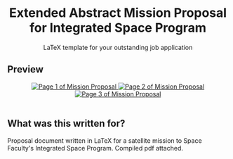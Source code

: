 <h1 align="center">
    Extended Abstract Mission Proposal for Integrated Space Program
</h1>

<p align="center">
  LaTeX template for your outstanding job application
</p>

## Preview

<div align="center">
  <a href="https://github.com/VestaCord/satellite-mission-proposal-paper/Satellite_Mekong_Mission.pdf">
    <img alt="Page 1 of Mission Proposal" src="https://github.com/VestaCord/satellite-mission-proposal-paper/examples/abstract-0.png" />
  </a>
  <a href="https://github.com/VestaCord/satellite-mission-proposal-paper/Satellite_Mekong_Mission.pdf">
    <img alt="Page 2 of Mission Proposal" src="https://github.com/VestaCord/satellite-mission-proposal-paper/examples/abstract-1.png" />
  </a>
    <a href="https://github.com/VestaCord/satellite-mission-proposal-paper/Satellite_Mekong_Mission.pdf">
    <img alt="Page 3 of Mission Proposal" src="https://github.com/VestaCord/satellite-mission-proposal-paper/examples/abstract-2.png" />
  </a>

</div>

<br />




## What was this written for?

Proposal document written in LaTeX for a satellite mission to Space Faculty's Integrated Space Program. Compiled pdf attached.